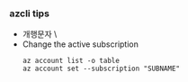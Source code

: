 ### azcli tips
- 개행문자 \
- Change the active subscription
    ```
    az account list -o table
    az account set --subscription "SUBNAME"